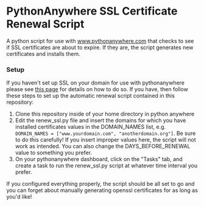 # PythonAnywhere SSL Certificate Renewal Script
A python script for use with www.pythonanywhere.com that checks to see if SSL certificates are about to expire. If they are, the script generates new certificates and installs them.

### Setup
If you haven't set up SSL on your domain for use with pythonanywhere please see [this page](https://help.pythonanywhere.com/pages/LetsEncrypt/) for details on how to do so.
If you have, then follow these steps to set up the automatic renewal script contained in this repository:
1. Clone this repository inside of your home directory in python anywhere
2. Edit the renew_ssl.py file and insert the domains for which you have installed certificates values in the DOMAIN_NAMES list, e.g. `DOMAIN_NAMES = ["www.yourdomain.com", "anotherdomain.org"]`. Be sure to do this carefully! If you insert improper values here, the script will not work as intended. You can also change the DAYS_BEFORE_RENEWAL value to something you prefer.
3. On your pythonanywhere dashboard, click on the "Tasks" tab, and create a task to run the renew_ssl.py script at whatever time interval you prefer.

If you configured everything properly, the script should be all set to go and you can forget about manually generating openssl certificates for as long as you'd like!
